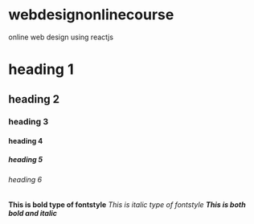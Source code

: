 # webdesignonlinecourse
online web design using reactjs
# heading 1
## heading 2
### heading 3
#### heading 4
##### heading 5
###### heading 6
**This is bold type of fontstyle**
*This is italic type of fontstyle*
***This is both bold and italic***
